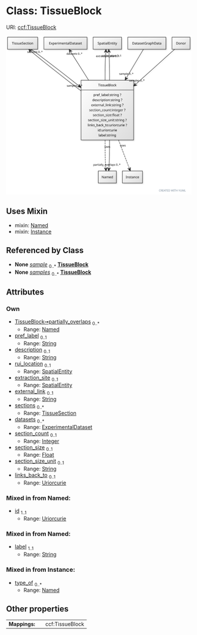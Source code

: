 
# Class: TissueBlock



URI: [ccf:TissueBlock](http://purl.org/ccf/TissueBlock)


[![img](images/TissueBlock.svg)](images/TissueBlock.svg)

## Uses Mixin

 *  mixin: [Named](Named.md)
 *  mixin: [Instance](Instance.md)

## Referenced by Class

 *  **None** *[sample](sample.md)*  <sub>0..\*</sub>  **[TissueBlock](TissueBlock.md)**
 *  **None** *[samples](samples.md)*  <sub>0..\*</sub>  **[TissueBlock](TissueBlock.md)**

## Attributes


### Own

 * [TissueBlock➞partially_overlaps](TissueBlock_partially_overlaps.md)  <sub>0..\*</sub>
     * Range: [Named](Named.md)
 * [pref_label](pref_label.md)  <sub>0..1</sub>
     * Range: [String](types/String.md)
 * [description](description.md)  <sub>0..1</sub>
     * Range: [String](types/String.md)
 * [rui_location](rui_location.md)  <sub>0..1</sub>
     * Range: [SpatialEntity](SpatialEntity.md)
 * [extraction_site](extraction_site.md)  <sub>0..1</sub>
     * Range: [SpatialEntity](SpatialEntity.md)
 * [external_link](external_link.md)  <sub>0..1</sub>
     * Range: [String](types/String.md)
 * [sections](sections.md)  <sub>0..\*</sub>
     * Range: [TissueSection](TissueSection.md)
 * [datasets](datasets.md)  <sub>0..\*</sub>
     * Range: [ExperimentalDataset](ExperimentalDataset.md)
 * [section_count](section_count.md)  <sub>0..1</sub>
     * Range: [Integer](types/Integer.md)
 * [section_size](section_size.md)  <sub>0..1</sub>
     * Range: [Float](types/Float.md)
 * [section_size_unit](section_size_unit.md)  <sub>0..1</sub>
     * Range: [String](types/String.md)
 * [links_back_to](links_back_to.md)  <sub>0..1</sub>
     * Range: [Uriorcurie](types/Uriorcurie.md)

### Mixed in from Named:

 * [id](id.md)  <sub>1..1</sub>
     * Range: [Uriorcurie](types/Uriorcurie.md)

### Mixed in from Named:

 * [label](label.md)  <sub>1..1</sub>
     * Range: [String](types/String.md)

### Mixed in from Instance:

 * [type_of](type_of.md)  <sub>0..\*</sub>
     * Range: [Named](Named.md)

## Other properties

|  |  |  |
| --- | --- | --- |
| **Mappings:** | | ccf:TissueBlock |